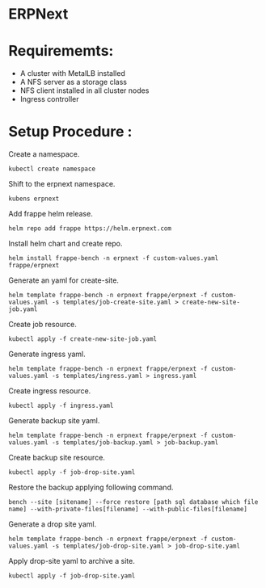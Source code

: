 # ERPNext

# Requirememts: 
- A cluster with MetalLB installed
- A NFS server as a storage class
- NFS client installed in all cluster nodes
- Ingress controller 
  
# Setup Procedure : 
Create a namespace.
```
kubectl create namespace
```
Shift to the erpnext namespace.
```
kubens erpnext
```
Add frappe helm release.
```
helm repo add frappe https://helm.erpnext.com
```
Install helm chart and create repo.
```
helm install frappe-bench -n erpnext -f custom-values.yaml frappe/erpnext
```
Generate an yaml for create-site.
```
helm template frappe-bench -n erpnext frappe/erpnext -f custom-values.yaml -s templates/job-create-site.yaml > create-new-site-job.yaml
```
Create job resource.
```
kubectl apply -f create-new-site-job.yaml
```
Generate ingress yaml.
```
helm template frappe-bench -n erpnext frappe/erpnext -f custom-values.yaml -s templates/ingress.yaml > ingress.yaml
```
Create ingress resource.
```
kubectl apply -f ingress.yaml
```
Generate backup site yaml.
```
helm template frappe-bench -n erpnext frappe/erpnext -f custom-values.yaml -s templates/job-backup.yaml > job-backup.yaml
```
Create backup site resource.
```
kubectl apply -f job-drop-site.yaml
```
Restore the backup applying following command.
```
bench --site [sitename] --force restore [path sql database which file name] --with-private-files[filename] --with-public-files[filename]
```
Generate a drop site yaml.
```
helm template frappe-bench -n erpnext frappe/erpnext -f custom-values.yaml -s templates/job-drop-site.yaml > job-drop-site.yaml
```
Apply drop-site yaml to archive a site.
```
kubectl apply -f job-drop-site.yaml
```

